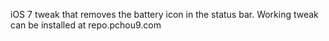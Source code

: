 iOS 7 tweak that removes the battery icon in the status bar.
Working tweak can be installed at repo.pchou9.com
